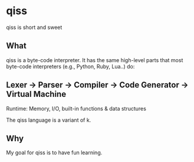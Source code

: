 # qiss
qiss is short and sweet

## What

qiss is a byte-code interpreter. It has the same high-level parts that most byte-code interpreters (e.g., Python, Ruby, Lua..) do:

Lexer -> Parser -> Compiler -> Code Generator -> Virtual Machine
----------------------------------------------------------------
Runtime: Memory, I/O, built-in functions & data structures

The qiss language is a variant of k.

## Why

My goal for qiss is to have fun learning.
